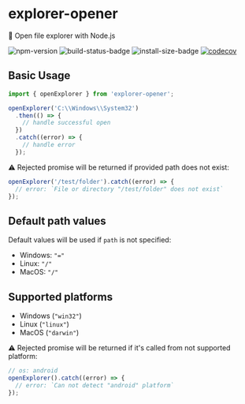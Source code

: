 # explorer-opener

📁 Open file explorer with Node.js

![npm-version](https://img.shields.io/npm/v/explorer-opener)
![build-status-badge](https://img.shields.io/github/actions/workflow/status/goveo/explorer-opener/release.yml?branch=master)
![install-size-badge](https://badgen.net/packagephobia/install/explorer-opener)
[![codecov](https://codecov.io/gh/goveo/explorer-opener/branch/master/graph/badge.svg)](https://codecov.io/gh/goveo/explorer-opener)

## Basic Usage

```ts
import { openExplorer } from 'explorer-opener';

openExplorer('C:\\Windows\\System32')
  .then(() => {
    // handle successful open
  })
  .catch((error) => {
    // handle error
  });
```

⚠️ Rejected promise will be returned if provided path does not exist:

```ts
openExplorer('/test/folder').catch((error) => {
  // error: `File or directory "/test/folder" does not exist`
});
```

## Default path values

Default values will be used if `path` is not specified:

- Windows: `"="`
- Linux: `"/"`
- MacOS: `"/"`

## Supported platforms

- Windows (`"win32"`)
- Linux (`"linux"`)
- MacOS (`"darwin"`)

⚠️ Rejected promise will be returned if it's called from not supported platform:

```ts
// os: android
openExplorer().catch((error) => {
  // error: `Can not detect "android" platform`
});
```
